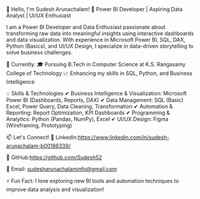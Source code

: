 👋 Hello, I'm Sudesh Arunachalam!
🚀 Power BI Developer | Aspiring Data Analyst | UI/UX Enthusiast

I am a Power BI Developer and Data Enthusiast passionate about transforming raw data into meaningful insights using interactive dashboards and data visualization. With experience in Microsoft Power BI, SQL, DAX, Python (Basics), and UI/UX Design, I specialize in data-driven storytelling to solve business challenges.

📌 Currently:
🎓 Pursuing B.Tech in Computer Science at K.S. Rangasamy College of Technology
📈 Enhancing my skills in SQL, Python, and Business Intelligence

💡 Skills & Technologies
✔ Business Intelligence & Visualization: Microsoft Power BI (Dashboards, Reports, DAX)
✔ Data Management: SQL (Basic) Excel, Power Query, Data Cleaning, Transformation
✔ Automation & Reporting: Report Optimization, KPI Dashboards
✔ Programming & Analytics: Python (Pandas, NumPy), Excel
✔ UI/UX Design: Figma (Wireframing, Prototyping)

📫 Let's Connect!
🔗 LinkedIn:https://www.linkedin.com/in/sudesh-arunachalam-b00186339/

🔗 GitHub:https://github.com/Sudesh52

📧 Email: sudesharunachalaminfo@gmail.com

⚡ Fun Fact: I love exploring new BI tools and automation techniques to improve data analysis and visualization!
